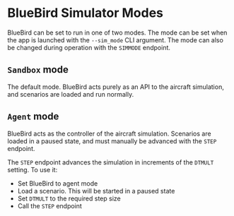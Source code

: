 
# BlueBird Simulator Modes

BlueBird can be set to run in one of two modes. The mode can be set when the app is launched with the `--sim_mode` CLI argument. The mode can also be changed during operation with the `SIMMODE` endpoint.

## `Sandbox` mode

The default mode. BlueBird acts purely as an API to the aircraft simulation, and scenarios are loaded and run normally.

## `Agent` mode

BlueBird acts as the controller of the aircraft simulation. Scenarios are loaded in a paused state, and must manually be advanced with the `STEP` endpoint.

The `STEP` endpoint advances the simulation in increments of the `DTMULT` setting. To use it:

- Set BlueBird to agent mode
- Load a scenario. This will be started in a paused state
- Set `DTMULT` to the required step size
- Call the `STEP` endpoint

